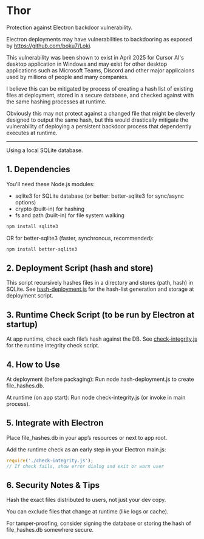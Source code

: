 # Thor
Protection against Electron backdoor vulnerability.

Electron deployments may have vulnerabilities to backdooring as exposed by https://github.com/boku7/Loki.

This vulnerability was been shown to exist in April 2025 for Cursor AI's desktop application in Windows and may exist for other desktop applications such as Microsoft Teams, Discord and other major applicaions used by millions of people and many companies.

I believe this can be mitigated by process of creating a hash list of existing files at deployment, stored in a secure database, and checked against with the same hashing processes at runtime.

Obviously this may not protect against a changed file that might be cleverly designed to output the same hash, but this would drastically mitigate the vulnerability of deploying a persistent backdoor process that dependently executes at runtime.

---------------------------
Using a local SQLite database.

## 1. Dependencies ##
You'll need these Node.js modules:

- sqlite3 for SQLite database (or better: better-sqlite3 for sync/async options)
- crypto (built-in) for hashing
- fs and path (built-in) for file system walking

```bash
npm install sqlite3
```

OR for better-sqlite3 (faster, synchronous, recommended):

```bash
npm install better-sqlite3
```

## 2. Deployment Script (hash and store) ##
This script recursively hashes files in a directory and stores (path, hash) in SQLite.
See [hash-deployment.js](./hash-deployment.js) for the hash-list generation and storage at deployment script.

## 3. Runtime Check Script (to be run by Electron at startup) ##
At app runtime, check each file’s hash against the DB.
See [check-integrity.js](./check-integrity.js) for the runtime integrity check script.

## 4. How to Use
At deployment (before packaging):
Run node hash-deployment.js to create file_hashes.db.

At runtime (on app start):
Run node check-integrity.js (or invoke in main process).

## 5. Integrate with Electron
Place file_hashes.db in your app’s resources or next to app root.

Add the runtime check as an early step in your Electron main.js:

```js
require('./check-integrity.js');
// If check fails, show error dialog and exit or warn user
```

## 6. Security Notes & Tips ##
Hash the exact files distributed to users, not just your dev copy.

You can exclude files that change at runtime (like logs or cache).

For tamper-proofing, consider signing the database or storing the hash of file_hashes.db somewhere secure.
